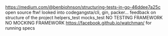 https://medium.com/@benbjohnson/structuring-tests-in-go-46ddee7a25c
open source ftw!
looked into codegangsta/cli, gin, packer...
feedback on structure of the project
helpers_test
mocks_test
NO TESTING FRAMEWORK
NO MOCKING FRAMEWORK
https://facebook.github.io/watchman/ for running specs
